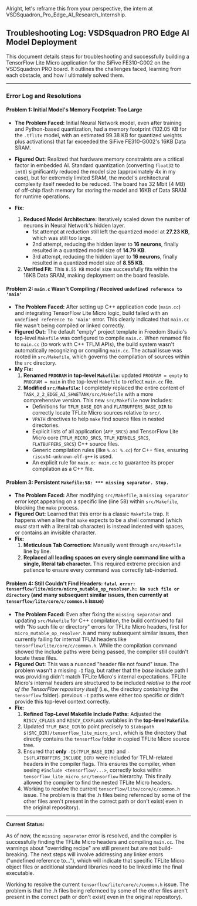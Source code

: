 Alright, let's reframe this from your perspective, the intern at VSDSquadron_Pro_Edge_AI_Research_Internship.

## Troubleshooting Log: VSDSquadron PRO Edge AI Model Deployment

This document details steps for troubleshooting and successfully building a TensorFlow Lite Micro application for the SiFive FE310-G002 on the VSDSquadron PRO board. It outlines the challenges faced, learning from each obstacle, and how I ultimately solved them.

---

### Error Log and Resolutions

#### Problem 1: Initial Model's Memory Footprint: Too Large

* **The Problem Faced:** Initial Neural Network model, even after training and Python-based quantization, had a memory footprint (102.05 KB for the `.tflite` model, with an estimated 99.38 KB for quantized weights plus activations) that far exceeded the SiFive FE310-G002's 16KB Data SRAM.
* **Figured Out:** Realized that hardware memory constraints are a critical factor in embedded AI. Standard quantization (converting `float32` to `int8`) significantly reduced the model size (approximately 4x in my case), but for extremely limited SRAM, the model's architectural complexity itself needed to be reduced. The board has 32 Mbit (4 MB) of off-chip flash memory for storing the model and 16KB of Data SRAM for runtime operations.

* **Fix:**
    1.  **Reduced Model Architecture:** Iteratively scaled down the number of neurons in Neural Network's hidden layer.
        * 1st attempt at reduction still left the quantized model at **27.23 KB**, which was still too large.
        * 2nd attempt, reducing the hidden layer to **16 neurons**, finally resulted in a quantized model size of **14.79 KB**.
        * 3rd attempt, reducing the hidden layer to **16 neurons**, finally resulted in a quantized model size of **8.55 KB**.
    2.  **Verified Fit:** This `8.55 KB` model size successfully fits within the 16KB Data SRAM, making deployment on the board feasible.

#### Problem 2: `main.c` Wasn't Compiling / Received `undefined reference to 'main'`

* **The Problem Faced:** After setting up C++ application code (`main.cc`) and integrating TensorFlow Lite Micro logic, build failed with an `undefined reference to 'main'` error. This clearly indicated that `main.cc` file wasn't being compiled or linked correctly.
* **Figured Out:** The default "empty" project template in Freedom Studio's top-level `Makefile` was configured to compile `main.c`. When renamed file to `main.cc` (to work with C++ TFLM APIs), the build system wasn't automatically recognizing or compiling `main.cc`. The actual issue was rooted in `src/Makefile`, which governs the compilation of sources within the `src` directory.
* **My Fix:**
    1.  **Renamed `PROGRAM` in top-level `Makefile`:** updated `PROGRAM = empty` to `PROGRAM = main` in the top-level `Makefile` to reflect `main.cc` file.
    2.  **Modified `src/Makefile`:** I completely replaced the entire content of `TASK_2_2_EDGE_AI_SHWETANK/src/Makefile` with a more comprehensive version. This new `src/Makefile` now includes:
        * Definitions for `TFLM_BASE_DIR` and `FLATBUFFERS_BASE_DIR` to correctly locate TFLite Micro sources relative to `src/`.
        * `VPATH` directives to help `make` find source files in nested directories.
        * Explicit lists of all application (`APP_SRCS`) and TensorFlow Lite Micro core (`TFLM_MICRO_SRCS`, `TFLM_KERNELS_SRCS`, `FLATBUFFERS_SRCS`) C++ source files.
        * Generic compilation rules (like `%.o: %.cc`) for C++ files, ensuring `riscv64-unknown-elf-g++` is used.
        * An explicit rule for `main.o: main.cc` to guarantee its proper compilation as a C++ file.

#### Problem 3: Persistent `Makefile:58: *** missing separator. Stop.`

* **The Problem Faced:** After modifying `src/Makefile`, a `missing separator` error kept appearing on a specific line (line 58) within `src/Makefile`, blocking the `make` process.
* **Figured Out:** Learned that this error is a classic `Makefile` trap. It happens when a line that `make` expects to be a shell command (which *must* start with a literal tab character) is instead indented with spaces, or contains an invisible character.
* **Fix:**
    1.  **Meticulous Tab Correction:** Manually went through `src/Makefile` line by line.
    2.  **Replaced all leading spaces on every single command line with a single, literal tab character.** This required extreme precision and patience to ensure every command was correctly tab-indented.

#### Problem 4: Still Couldn't Find Headers: `fatal error: tensorflow/lite/micro/micro_mutable_op_resolver.h: No such file or directory` (and many subsequent similar issues, then currently at `tensorflow/lite/core/c/common.h` issue)

* **The Problem Faced:** Even after fixing the `missing separator` and updating `src/Makefile` for C++ compilation, the build continued to fail with "No such file or directory" errors for TFLite Micro headers, first for `micro_mutable_op_resolver.h` and many subsequent similar issues, then currently failing for internal TFLM headers like `tensorflow/lite/core/c/common.h`. While the compilation command showed the include paths were being passed, the compiler still couldn't locate these files.
* **Figured Out:** This was a nuanced "header file not found" issue. The problem wasn't a missing `-I` flag, but rather that the *base* include path I was providing didn't match TFLite Micro's internal expectations. TFLite Micro's internal headers are structured to be included *relative to the root of the TensorFlow repository itself* (i.e., the directory *containing* the `tensorflow` folder). previous `-I` paths were either too specific or didn't provide this top-level context correctly.
* **Fix:**
    1.  **Refined Top-Level Makefile Include Paths:** Adjusted the `RISCV_CFLAGS` and `RISCV_CXXFLAGS` variables in the **top-level `Makefile`**.
    2.  Updated `TFLM_BASE_DIR` to point precisely to `$(abspath $(SRC_DIR)/tensorflow_lite_micro_src)`, which is the directory that directly contains the `tensorflow` folder in copied TFLite Micro source tree.
    3.  Ensured that **only** `-I$(TFLM_BASE_DIR)` and `-I$(FLATBUFFERS_INCLUDE_DIR)` were included for TFLM-related headers in the compiler flags. This ensures the compiler, when seeing `#include <tensorflow/...>`, correctly looks within `tensorflow_lite_micro_src/tensorflow` hierarchy. This finally allowed the compiler to find the nested TFLite Micro headers.
    4. Working to resolve the current `tensorflow/lite/core/c/common.h` issue. The problem is that the .h files being refernced by some of the other files aren't present in the correct path or don't exist( even in the original repository).
---

**Current Status:**

As of now, the `missing separator` error is resolved, and the compiler is successfully finding the TFLite Micro headers and compiling `main.cc`. The warnings about "overriding recipe" are still present but are not build-breaking. The next steps will involve addressing any linker errors ("undefined reference to..."), which will indicate that specific TFLite Micro object files or additional standard libraries need to be linked into the final executable.

Working to resolve the current `tensorflow/lite/core/c/common.h` issue. The problem is that the .h files being refernced by some of the other files aren't present in the correct path or don't exist( even in the original repository).

